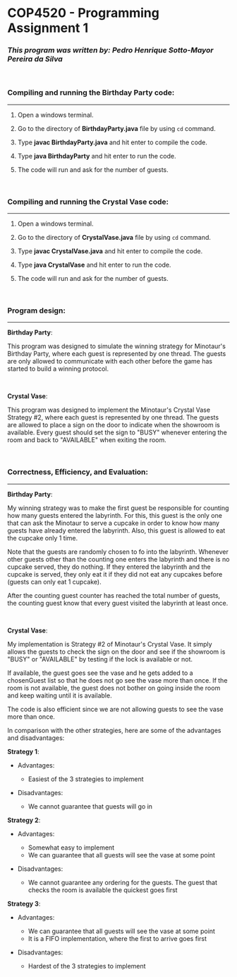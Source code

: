 # COP4520 - Programming Assignment 1

### _This program was written by: Pedro Henrique Sotto-Mayor Pereira da Silva_

<br />

### Compiling and running the Birthday Party code:

---

1. Open a windows terminal.

2. Go to the directory of **BirthdayParty.java** file by using `cd` command.

3. Type **javac BirthdayParty.java** and hit enter to compile the code.

4. Type **java BirthdayParty** and hit enter to run the code.

5. The code will run and ask for the number of guests.

<br />

### Compiling and running the Crystal Vase code:

---

1. Open a windows terminal.

2. Go to the directory of **CrystalVase.java** file by using `cd` command.

3. Type **javac CrystalVase.java** and hit enter to compile the code.

4. Type **java CrystalVase** and hit enter to run the code.

5. The code will run and ask for the number of guests.

<br />

### Program design:

---

**Birthday Party**:

This program was designed to simulate the winning strategy for Minotaur's Birthday Party, where each guest is represented by one thread. The guests are only allowed to communicate with each other before the game has started to build a winning protocol.

<br />

**Crystal Vase**:

This program was designed to implement the Minotaur's Crystal Vase Strategy #2, where each guest is represented by one thread. The guests are allowed to place a sign on the door to indicate when the showroom is available. Every guest should set the sign to "BUSY" whenever entering the room and back to "AVAILABLE" when exiting the room.

<br />

### Correctness, Efficiency, and Evaluation:

---

**Birthday Party**:

My winning strategy was to make the first guest be responsible for counting how many guests entered the labyrinth. For this, this guest is the only one that can ask the Minotaur to serve a cupcake in order to know how many guests have already entered the labyrinth. Also, this guest is allowed to eat the cupcake only 1 time.

Note that the guests are randomly chosen to fo into the labyrinth. Whenever other guests other than the counting one enters the labyrinth and there is no cupcake served, they do nothing. If they entered the labyrinth and the cupcake is served, they only eat it if they did not eat any cupcakes before (guests can only eat 1 cupcake).

After the counting guest counter has reached the total number of guests, the counting guest know that every guest visited the labyrinth at least once.

<br />

**Crystal Vase**:

My implementation is Strategy #2 of Minotaur's Crystal Vase. It simply allows the guests to check the sign on the door and see if the showroom is "BUSY" or "AVAILABLE" by testing if the lock is available or not.

If available, the guest goes see the vase and he gets added to a chosenGuest list so that he does not go see the vase more than once. If the room is not available, the guest does not bother on going inside the room and keep waiting until it is available.

The code is also efficient since we are not allowing guests to see the vase more than once.

In comparison with the other strategies, here are some of the advantages and disadvantages:

**Strategy 1**:

- Advantages:

  - Easiest of the 3 strategies to implement

- Disadvantages:

  - We cannot guarantee that guests will go in

**Strategy 2**:

- Advantages:

  - Somewhat easy to implement
  - We can guarantee that all guests will see the vase at some point

- Disadvantages:

  - We cannot guarantee any ordering for the guests. The guest that checks the room is available the quickest goes first

**Strategy 3**:

- Advantages:

  - We can guarantee that all guests will see the vase at some point
  - It is a FIFO implementation, where the first to arrive goes first

- Disadvantages:

  - Hardest of the 3 strategies to implement
